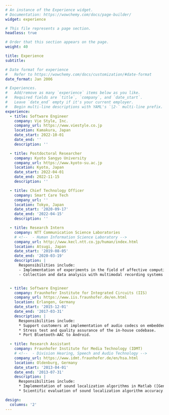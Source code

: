 ```yaml
---
# An instance of the Experience widget.
# Documentation: https://wowchemy.com/docs/page-builder/
widget: experience

# This file represents a page section.
headless: true

# Order that this section appears on the page.
weight: 40

title: Experience
subtitle:

# Date format for experience
#   Refer to https://wowchemy.com/docs/customization/#date-format
date_format: Jan 2006

# Experiences.
#   Add/remove as many `experience` items below as you like.
#   Required fields are `title`, `company`, and `date_start`.
#   Leave `date_end` empty if it's your current employer.
#   Begin multi-line descriptions with YAML's `|2-` multi-line prefix.
experience:
  - title: Software Engineer
    company: Vie Style, Inc.
    company_url: https://www.viestyle.co.jp
    location: Kamakura, Japan
    date_start: 2022-10-01
    date_end: ''
    description: ''

  - title: Postdoctoral Researcher
    company: Kyoto Sangyo University
    company_url: https://www.kyoto-su.ac.jp
    location: Kyoto, Japan
    date_start: 2022-04-01
    date_end: 2022-11-15
    description: ''

  - title: Chief Technology Officer
    company: Smart Care Tech
    company_url: ''
    location: Tokyo, Japan
    date_start: '2020-09-17'
    date_end: '2022-04-15'
    description: ''

  - title: Research Intern
    company: NTT Communication Science Laboratories
    # <!--  - Human Information Science Laboratory -->
    company_url: http://www.kecl.ntt.co.jp/human/index.html
    location: Atsugi, Japan
    date_start: '2019-08-05'
    date_end: '2020-03-19'
    description: |
      Responsibilities include:
      - Implementation of experiments in the field of affective computing.
      - Collection and data analysis with multimodal recording systems ([Electrooculography](https://en.wikipedia.org/wiki/Electrooculography), [Electromyography](https://en.wikipedia.org/wiki/Electromyography), [Electroencephalography](https://en.wikipedia.org/wiki/Electroencephalography), [Galvanic Skin Response](https://en.wikipedia.org/wiki/Electrodermal_activity)).


  - title: Software Engineer
    company: Fraunhofer Institute for Integrated Circuits (IIS)
    company_url: https://www.iis.fraunhofer.de/en.html
    location: Erlangen, Germany
    date_start: '2015-12-01'
    date_end: '2017-03-31'
    description: |
      Responsibilities include:
      * Support customers at implementation of audio codecs on embedded devices.
      * Stress test and quality assurance of the in-house codebase.
      * Port Bluetooth-AAC to Android.

  - title: Research Assistant
    company: Fraunhofer Institute for Media Technology (IDMT)
    # <!--  - Division Hearing, Speech and Audio Technology -->
    company_url: https://www.idmt.fraunhofer.de/en/hsa.html
    location: Oldenburg, Germany
    date_start: '2013-04-01'
    date_end: '2013-07-31'
    description: |
      Responsibilities include:
      * Implementation of sound localization algorithms in Matlab ([Generalized Cross-Correlation](https://en.wikipedia.org/wiki/Steered-Response_Power_Phase_Transform), [MUSIC](https://en.wikipedia.org/wiki/MUSIC_(algorithm))).
      * Scientific evaluation of sound localization algorithm accuracy.

design:
  columns: '2'
---
```

